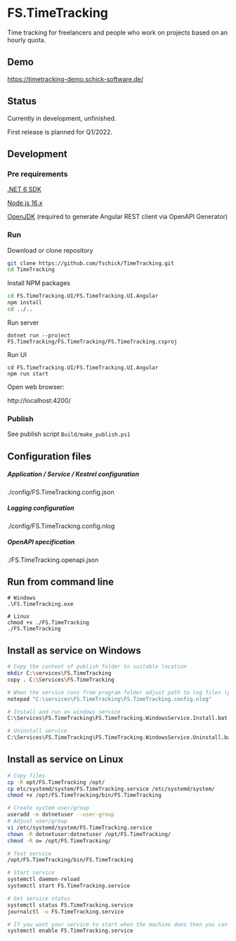 # FS.TimeTracking

Time tracking for freelancers and people who work on projects based on an hourly quota.

## Demo

https://timetracking-demo.schick-software.de/

## Status

Currently in development, unfinished. 

First release is planned for Q1/2022.

## Development

### Pre requirements

[.NET 6 SDK](https://dotnet.microsoft.com/en-us/download)

[Node.js 16.x](https://nodejs.org/en/)

[OpenJDK](https://docs.microsoft.com/en-us/java/openjdk/download) (required to generate Angular REST client via OpenAPI Generator)

### Run

Download or clone repository

```bash
git clone https://github.com/fschick/TimeTracking.git
cd TimeTracking
```

Install NPM packages

```bash
cd FS.TimeTracking.UI/FS.TimeTracking.UI.Angular
npm install
cd ../..
```

Run server

```
dotnet run --project FS.TimeTracking/FS.TimeTracking/FS.TimeTracking.csproj
```

Run UI

```
cd FS.TimeTracking.UI/FS.TimeTracking.UI.Angular
npm run start
```

Open web browser:

http://localhost:4200/

### Publish

See publish script `Build/make_publish.ps1`

## Configuration files

##### Application / Service / Kestrel configuration

./config/FS.TimeTracking.config.json

##### Logging configuration

./config/FS.TimeTracking.config.nlog

##### OpenAPI specification

./FS.TimeTracking.openapi.json

## Run from command line

```shell
# Windows
.\FS.TimeTracking.exe

# Linux
chmod +x ./FS.TimeTracking
./FS.TimeTracking
```

## Install as service on Windows

```bash
# Copy the content of publish folder to suitable location
mkdir C:\services\FS.TimeTracking
copy . C:\Services\FS.TimeTracking

# When the service runs from program folder adjust path to log files (programm folder isn't writeable!)
notepad "C:\services\FS.TimeTracking\FS.TimeTracking.config.nlog"

# Install and run as windows service
C:\Services\FS.TimeTracking\FS.TimeTracking.WindowsService.Install.bat

# Uninstall service
C:\Services\FS.TimeTracking\FS.TimeTracking.WindowsService.Uninstall.bat
```

## Install as service on Linux

```bash
# Copy files
cp -R opt/FS.TimeTracking /opt/
cp etc/systemd/system/FS.TimeTracking.service /etc/systemd/system/
chmod +x /opt/FS.TimeTracking/bin/FS.TimeTracking

# Create system user/group
useradd -m dotnetuser --user-group
# Adjust user/group
vi /etc/systemd/system/FS.TimeTracking.service
chown -R dotnetuser:dotnetuser /opt/FS.TimeTracking/
chmod -R o= /opt/FS.TimeTracking/

# Test service
/opt/FS.TimeTracking/bin/FS.TimeTracking

# Start service
systemctl daemon-reload
systemctl start FS.TimeTracking.service

# Get service status
systemctl status FS.TimeTracking.service
journalctl -u FS.TimeTracking.service

# If you want your service to start when the machine does then you can use
systemctl enable FS.TimeTracking.service
```

